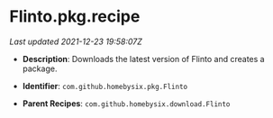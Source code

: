 # Flinto.pkg.recipe

_Last updated 2021-12-23 19:58:07Z_

- **Description**: Downloads the latest version of Flinto and creates a package.

- **Identifier**: `com.github.homebysix.pkg.Flinto`

- **Parent Recipes**: `com.github.homebysix.download.Flinto`